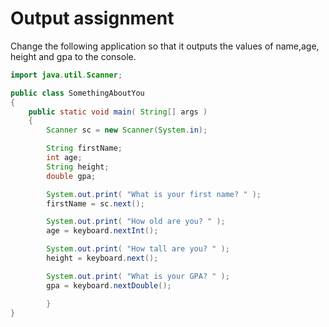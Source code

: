 # Output assignment

Change the following application so that it outputs the values of name,age, height and gpa to the console.

```java
import java.util.Scanner;

public class SomethingAboutYou
{
    public static void main( String[] args )
    {
        Scanner sc = new Scanner(System.in);

        String firstName;
        int age;
        String height;
        double gpa;

        System.out.print( "What is your first name? " );
        firstName = sc.next();

        System.out.print( "How old are you? " );
        age = keyboard.nextInt();

        System.out.print( "How tall are you? " );
        height = keyboard.next();

        System.out.print( "What is your GPA? " );
        gpa = keyboard.nextDouble();

        }
}
```

